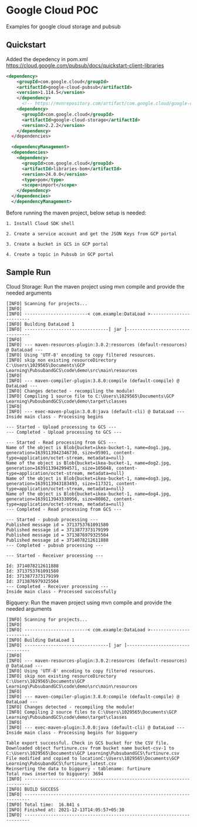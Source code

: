 Google Cloud POC
=================

Examples for google cloud storage and pubsub

Quickstart
----------

[//]: # ({x-version-update-start:google-cloud-examples:released})
Added the depedency in pom.xml
https://cloud.google.com/pubsub/docs/quickstart-client-libraries
```xml
<dependency>
    <groupId>com.google.cloud</groupId>
    <artifactId>google-cloud-pubsub</artifactId>
    <version>1.114.5</version>
    </dependency>
      <!-- https://mvnrepository.com/artifact/com.google.cloud/google-cloud-storage -->
    <dependency>
      <groupId>com.google.cloud</groupId>
      <artifactId>google-cloud-storage</artifactId>
      <version>2.2.2</version>
    </dependency>
  </dependencies>

  <dependencyManagement>
  <dependencies>
    <dependency>
      <groupId>com.google.cloud</groupId>
      <artifactId>libraries-bom</artifactId>
      <version>24.0.0</version>
      <type>pom</type>
      <scope>import</scope>
    </dependency>
  </dependencies>
  </dependencyManagement>
  ```
  [//]: # ({x-version-update-end})

  Before running the maven project, below setup is needed:
  
    1. Install Cloud SDK shell
  
    2. Create a service account and get the JSON Keys from GCP portal
  
    3. Create a bucket in GCS in GCP portal
    
    4. Create a topic in Pubsub in GCP portal

Sample Run
----------

Cloud Storage: Run the maven project using mvn compile and provide the needed arguments

```
[INFO] Scanning for projects...
[INFO]
[INFO] ------------------------< com.example:DataLoad >------------------------
[INFO] Building DataLoad 1
[INFO] --------------------------------[ jar ]---------------------------------
[INFO]
[INFO] --- maven-resources-plugin:3.0.2:resources (default-resources) @ DataLoad ---
[INFO] Using 'UTF-8' encoding to copy filtered resources.
[INFO] skip non existing resourceDirectory C:\Users\1029565\Documents\GCP Learning\PubsubandGCS\code\demo\src\main\resources
[INFO]
[INFO] --- maven-compiler-plugin:3.8.0:compile (default-compile) @ DataLoad ---
[INFO] Changes detected - recompiling the module!
[INFO] Compiling 1 source file to C:\Users\1029565\Documents\GCP Learning\PubsubandGCS\code\demo\target\classes
[INFO]
[INFO] --- exec-maven-plugin:3.0.0:java (default-cli) @ DataLoad ---
Inside main class - Processing begins

--- Started - Upload processing to GCS ---
--- Completed - Upload processing to GCS ---

--- Started - Read processing from GCS ---
Name of the object is Blob{bucket=ikea-bucket-1, name=dog1.jpg, generation=1639113942346730, size=95901, content-type=application/octet-stream, metadata=null}
Name of the object is Blob{bucket=ikea-bucket-1, name=dog2.jpg, generation=1639113942994571, size=105048, content-type=application/octet-stream, metadata=null}
Name of the object is Blob{bucket=ikea-bucket-1, name=dog3.jpg, generation=1639113943183493, size=117321, content-type=application/octet-stream, metadata=null}
Name of the object is Blob{bucket=ikea-bucket-1, name=dog4.jpg, generation=1639113943330956, size=80862, content-type=application/octet-stream, metadata=null}
--- Completed - Read processing from GCS ---

--- Started - pubsub processing ---
Published message id = 3713753761091580
Published message id = 3713877373179199
Published message id = 3713876979325504
Published message id = 3714078212611888
--- Completed - pubsub processing ---

--- Started - Receiver processing ---

Id: 3714078212611888
Id: 3713753761091580
Id: 3713877373179199
Id: 3713876979325504
--- Completed - Receiver processing ---
Inside main class - Processed successfully
```

Bigquery: Run the maven project using mvn compile and provide the needed arguments

```
[INFO] Scanning for projects...
[INFO]
[INFO] ------------------------< com.example:DataLoad >------------------------
[INFO] Building DataLoad 1
[INFO] --------------------------------[ jar ]---------------------------------
[INFO]
[INFO] --- maven-resources-plugin:3.0.2:resources (default-resources) @ DataLoad ---
[INFO] Using 'UTF-8' encoding to copy filtered resources.
[INFO] skip non existing resourceDirectory C:\Users\1029565\Documents\GCP Learning\PubsubandGCS\code\demo\src\main\resources
[INFO]
[INFO] --- maven-compiler-plugin:3.8.0:compile (default-compile) @ DataLoad ---
[INFO] Changes detected - recompiling the module!
[INFO] Compiling 2 source files to C:\Users\1029565\Documents\GCP Learning\PubsubandGCS\code\demo\target\classes
[INFO]
[INFO] --- exec-maven-plugin:3.0.0:java (default-cli) @ DataLoad ---
Inside main class - Processing begins for bigquery

Table export successful. Check in GCS bucket for the CSV file.
Downloaded object furtinure.csv from bucket name bucket-csv-1 to C:\Users\1029565\Documents\GCP Learning\PubsubandGCS\furtinure.csv
File modified and copied to locationC:\Users\1029565\Documents\GCP Learning\PubsubandGCS\furtinure_latest.csv
Reinserting the data to bigquery - tablename: furtinure
Total rows inserted to bigquery: 3694
[INFO] ------------------------------------------------------------------------
[INFO] BUILD SUCCESS
[INFO] ------------------------------------------------------------------------
[INFO] Total time:  16.841 s
[INFO] Finished at: 2021-12-13T14:05:57+05:30
[INFO] ------------------------------------------------------------------------
```